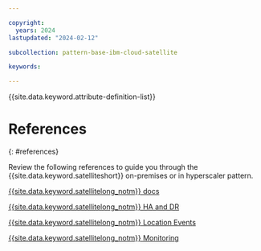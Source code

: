 ```yaml
---

copyright:
  years: 2024
lastupdated: "2024-02-12"

subcollection: pattern-base-ibm-cloud-satellite

keywords:

---
```


{{site.data.keyword.attribute-definition-list}}

# References
{: #references}

Review the following references to guide you through the {{site.data.keyword.satelliteshort}} on-premises or in hyperscaler pattern.

[{{site.data.keyword.satellitelong_notm}} docs](/docs/satellite?topic=satellite-service-architecture)

[{{site.data.keyword.satellitelong_notm}} HA and DR](/docs/satellite?topic=satellite-ha#satellite-ha-setup)

[{{site.data.keyword.satellitelong_notm}} Location Events](/docs/satellite?topic=satellite-at_events)

[{{site.data.keyword.satellitelong_notm}} Monitoring](/docs/satellite?topic=satellite-monitor#setup-mon)
